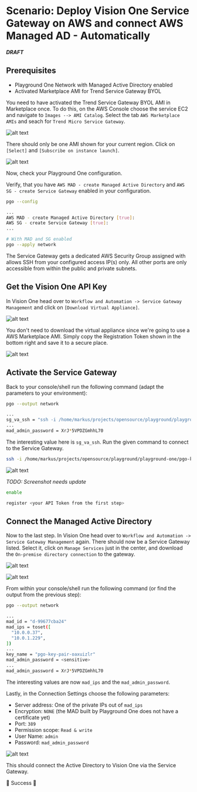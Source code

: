 # Scenario: Deploy Vision One Service Gateway on AWS and connect AWS Managed AD - Automatically

***DRAFT***

## Prerequisites

- Playground One Network with Managed Active Directory enabled
- Activated Marketplace AMI for Trend Service Gateway BYOL

You need to have activated the Trend Service Gateway BYOL AMI in Marketplace once. To do this, on the AWS Console choose the service EC2 and navigate to `Images --> AMI Catalog`. Select the tab `AWS Marketplace AMIs` and seach for `Trend Micro Service Gateway`.

![alt text](images/v1-aws-sgm-03.png "Vision One")

There should only be one AMI shown for your current region. Click on `[Select]` and `[Subscribe on instance launch]`. 

![alt text](images/v1-aws-sgm-04.png "Vision One")

Now, check your Playground One configuration.

Verify, that you have `AWS MAD - create Managed Active Directory` and `AWS SG - create Service Gateway` enabled in your configuration.

```sh
pgo --config
```

```sh
...
AWS MAD - create Managed Active Directory [true]:
AWS SG - create Service Gateway [true]:
...
```

```sh
# With MAD and SG enabled
pgo --apply network
```

The Service Gateway gets a dedicated AWS Security Group assigned with allows SSH from your configured access IP(s) only. All other ports are only accessible from within the public and private subnets.

## Get the Vision One API Key

In Vision One head over to `Workflow and Automation -> Service Gateway Management` and click on `[Download Virtual Appliance]`.

![alt text](images/v1-aws-sgm-01.png "Vision One")

You don't need to download the virtual appliance since we're going to use a AWS Marketplace AMI. Simply copy the Registration Token shown in the bottom right and save it to a secure place.

![alt text](images/v1-aws-sgm-02.png "Vision One")

## Activate the Service Gateway

Back to your console/shell run the following command (adapt the parameters to your environment):

```sh
pgo --output network
```

```sh
...
sg_va_ssh = "ssh -i /home/markus/projects/opensource/playground/playground-one/pgo-key-pair-oaxuizlr.pem -o StrictHostKeyChecking=no admin@18.194.239.58"
...
mad_admin_password = XrJ*5VPDZGmhhL70
```

The interesting value here is `sg_va_ssh`. Run the given command to connect to the Service Gateway.

```sh
ssh -i /home/markus/projects/opensource/playground/playground-one/pgo-key-pair-oaxuizlr.pem -o StrictHostKeyChecking=no admin@18.194.239.58
```

![alt text](images/v1-aws-sgm-12.png "Vision One")

*TODO: Screenshot needs update*

```sh
enable

register <your API Token from the first step>
```

## Connect the Managed Active Directory

Now to the last step. In Vision One head over to `Workflow and Automation -> Service Gateway Management` again. There should now be a Service Gateway listed. Select it, click on `Manage Services` just in the center, and download the `On-premise directory connection` to the gateway.

![alt text](images/v1-aws-sgm-13.png "Vision One")

![alt text](images/v1-aws-sgm-14.png "Vision One")

From within your console/shell run the following command (or find the output from the previous step):

```sh
pgo --output network
```

```sh
...
mad_id = "d-99677cba24"
mad_ips = toset([
  "10.0.0.37",
  "10.0.1.229",
])
...
key_name = "pgo-key-pair-oaxuizlr"
mad_admin_password = <sensitive>
...
mad_admin_password = XrJ*5VPDZGmhhL70
```

The interesting values are now `mad_ips` and the `mad_admin_password`.

Lastly, in the Connection Settings choose the following parameters:

- Server address: One of the private IPs out of `mad_ips`
- Encryption: `NONE` (the MAD built by Playground One does not have a certificate yet)
- Port: `389`
- Permission scope: `Read & write`
- User Name: `admin`
- Password: `mad_admin_password`

![alt text](images/v1-aws-sgm-15.png "Vision One")

This should connect the Active Directory to Vision One via the Service Gateway.

🎉 Success 🎉
